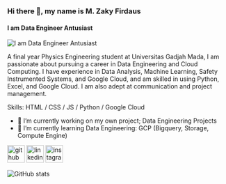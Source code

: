 ### Hi there 👋, my name is **M. Zaky Firdaus**
#### I am Data Engineer Antusiast
![I am Data Engineer Antusiast](https://media.licdn.com/dms/image/C5616AQGScMNKnVSQ7g/profile-displaybackgroundimage-shrink_350_1400/0/1633275695206?e=1710979200&v=beta&t=Kni6brcHFeAheqPpOF82W1BnHO_8yShzlCSwJMyLDOc)

A final year Physics Engineering student at Universitas Gadjah Mada, I am passionate about pursuing a career in Data Engineering and Cloud Computing. I have experience in Data Analysis, Machine Learning, Safety Instrumented Systems, and Google Cloud, and am skilled in using Python, Excel, and Google Cloud. I am also adept at communication and project management.

Skills: HTML / CSS / JS / Python / Google Cloud

- 🔭 I’m currently working on  my own project; Data Engineering Projects
- 🌱 I’m currently learning Data Engineering: GCP (Bigquery, Storage, Compute Engine)


[<img src='https://cdn.jsdelivr.net/npm/simple-icons@3.0.1/icons/github.svg' alt='github' height='40'>](https://github.com/MZakyFirdaus)  [<img src='https://cdn.jsdelivr.net/npm/simple-icons@3.0.1/icons/linkedin.svg' alt='linkedin' height='40'>](https://www.linkedin.com/in/mzakyfirdaus/)  [<img src='https://cdn.jsdelivr.net/npm/simple-icons@3.0.1/icons/instagram.svg' alt='instagram' height='40'>](https://www.instagram.com/firdauszakyy/)  

![GitHub stats](https://github-readme-stats.vercel.app/api?username=MZakyFirdaus&show_icons=true)  

